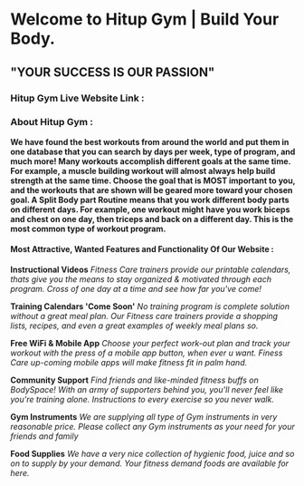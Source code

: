 # Welcome to Hitup Gym | Build Your Body.

## "YOUR SUCCESS IS OUR PASSION"

### Hitup Gym Live Website Link :

###

### About Hitup Gym :

**We have found the best workouts from around the world and put them in one database that you can search by days per week, type of program, and much more! Many workouts accomplish different goals at the same time. For example, a muscle building workout will almost always help build strength at the same time. Choose the goal that is MOST important to you, and the workouts that are shown will be geared more toward your chosen goal. A Split Body part Routine means that you work different body parts on different days. For example, one workout might have you work biceps and chest on one day, then triceps and back on a different day. This is the most common type of workout program.**

#### Most Attractive, Wanted Features and Functionality Of Our Website :

**Instructional Videos**
_Fitness Care trainers provide our printable calendars, thats give you the means to stay organized & motivated through each program. Cross of one day at a time and see how far you've come!_

**Training Calendars 'Come Soon'**
_No training program is complete solution without a great meal plan. Our Fitness care trainers provide a shopping lists, recipes, and even a great examples of weekly meal plans so._

**Free WiFi & Mobile App**
_Choose your perfect work-out plan and track your workout with the press of a mobile app button, when ever u want. Finess Care up-coming mobile apps will make fitness fit in palm hand._

**Community Support**
_Find friends and like-minded fitness buffs on BodySpace! With an army of supporters behind you, you'll never feel like you're training alone. Instructions to every exercise so you never walk._

**Gym Instruments**
_We are supplying all type of Gym instruments in very reasonable price. Please collect any Gym instruments as your need for your friends and family_

**Food Supplies**
_We have a very nice collection of hygienic food, juice and so on to supply by your demand. Your fitness demand foods are available for here._
